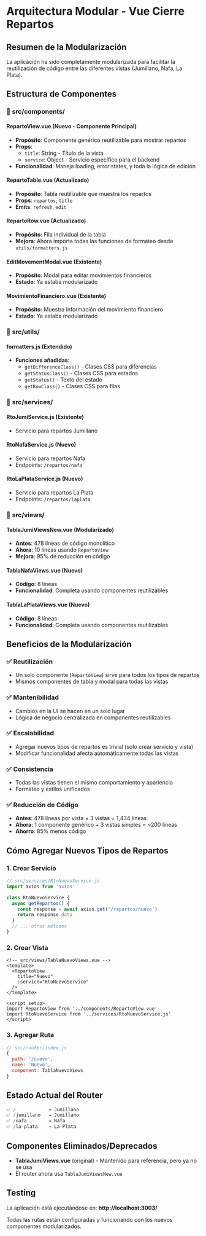 # Arquitectura Modular - Vue Cierre Repartos

## Resumen de la Modularización

La aplicación ha sido completamente modularizada para facilitar la reutilización de código entre las diferentes vistas (Jumillano, Nafa, La Plata).

## Estructura de Componentes

### 📁 **src/components/**

#### **RepartoView.vue** (Nuevo - Componente Principal)
- **Propósito**: Componente genérico reutilizable para mostrar repartos
- **Props**: 
  - `title`: String - Título de la vista
  - `service`: Object - Servicio específico para el backend
- **Funcionalidad**: Maneja loading, error states, y toda la lógica de edición

#### **RepartoTable.vue** (Actualizado)
- **Propósito**: Tabla reutilizable que muestra los repartos
- **Props**: `repartos`, `title`
- **Emits**: `refresh`, `edit`

#### **RepartoRow.vue** (Actualizado)
- **Propósito**: Fila individual de la tabla
- **Mejora**: Ahora importa todas las funciones de formateo desde `utils/formatters.js`

#### **EditMovementModal.vue** (Existente)
- **Propósito**: Modal para editar movimientos financieros
- **Estado**: Ya estaba modularizado

#### **MovimientoFinanciero.vue** (Existente)
- **Propósito**: Muestra información del movimiento financiero
- **Estado**: Ya estaba modularizado

### 📁 **src/utils/**

#### **formatters.js** (Extendido)
- **Funciones añadidas**:
  - `getDifferenceClass()` - Clases CSS para diferencias
  - `getStatusClass()` - Clases CSS para estados
  - `getStatus()` - Texto del estado
  - `getRowClass()` - Clases CSS para filas

### 📁 **src/services/**

#### **RtoJumiService.js** (Existente)
- Servicio para repartos Jumillano

#### **RtoNafaService.js** (Nuevo)
- Servicio para repartos Nafa
- Endpoints: `/repartos/nafa`

#### **RtoLaPlataService.js** (Nuevo)
- Servicio para repartos La Plata
- Endpoints: `/repartos/laplata`

### 📁 **src/views/**

#### **TablaJumiViewsNew.vue** (Modularizado)
- **Antes**: 478 líneas de código monolítico
- **Ahora**: 10 líneas usando `RepartoView`
- **Mejora**: 95% de reducción en código

#### **TablaNafaViews.vue** (Nuevo)
- **Código**: 8 líneas
- **Funcionalidad**: Completa usando componentes reutilizables

#### **TablaLaPlataViews.vue** (Nuevo)
- **Código**: 8 líneas  
- **Funcionalidad**: Completa usando componentes reutilizables

## Beneficios de la Modularización

### ✅ **Reutilización**
- Un solo componente (`RepartoView`) sirve para todos los tipos de repartos
- Mismos componentes de tabla y modal para todas las vistas

### ✅ **Mantenibilidad**
- Cambios en la UI se hacen en un solo lugar
- Lógica de negocio centralizada en componentes reutilizables

### ✅ **Escalabilidad**
- Agregar nuevos tipos de repartos es trivial (solo crear servicio y vista)
- Modificar funcionalidad afecta automáticamente todas las vistas

### ✅ **Consistencia**
- Todas las vistas tienen el mismo comportamiento y apariencia
- Formateo y estilos unificados

### ✅ **Reducción de Código**
- **Antes**: 478 líneas por vista × 3 vistas = 1,434 líneas
- **Ahora**: 1 componente genérico + 3 vistas simples = ~200 líneas
- **Ahorro**: 85% menos código

## Cómo Agregar Nuevos Tipos de Repartos

### 1. Crear Servicio
```javascript
// src/services/RtoNuevoService.js
import axios from 'axios'

class RtoNuevoService {
  async getRepartos() {
    const response = await axios.get('/repartos/nuevo')
    return response.data
  }
  // ... otros métodos
}
```

### 2. Crear Vista
```vue
<!-- src/views/TablaNuevoViews.vue -->
<template>
  <RepartoView 
    title="Nuevo"
    :service="RtoNuevoService"
  />
</template>

<script setup>
import RepartoView from '../components/RepartoView.vue'
import RtoNuevoService from '../services/RtoNuevoService.js'
</script>
```

### 3. Agregar Ruta
```javascript
// src/router/index.js
{
  path: '/nuevo',
  name: 'Nuevo',
  component: TablaNuevoViews
}
```

## Estado Actual del Router

```javascript
✅ /            → Jumillano
✅ /jumillano   → Jumillano  
✅ /nafa        → Nafa
✅ /la-plata    → La Plata
```

## Componentes Eliminados/Deprecados

- **TablaJumiViews.vue** (original) - Mantenido para referencia, pero ya no se usa
- El router ahora usa `TablaJumiViewsNew.vue`

## Testing

La aplicación está ejecutándose en: **http://localhost:3003/**

Todas las rutas están configuradas y funcionando con los nuevos componentes modularizados.
